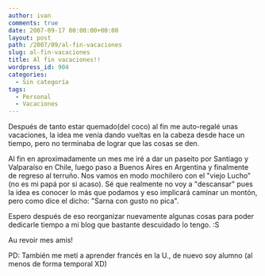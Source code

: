 ```yaml
---
author: ivan
comments: true
date: 2007-09-17 00:00:00+00:00
layout: post
path: /2007/09/al-fin-vacaciones
slug: al-fin-vacaciones
title: Al fin vacaciones!!
wordpress_id: 904
categories:
  - Sin categoría
tags:
  - Personal
  - Vacaciones
---
```


Después de tanto estar quemado(del coco) al fin me auto-regalé unas vacaciones, la idea me venía dando vueltas en la cabeza desde hace un tiempo, pero no terminaba de lograr que las cosas se den.

Al fin en aproximadamente un mes me iré a dar un paseito por Santiago y Valparaíso en Chile, luego paso a Buenos Aires en Argentina y finalmente de regreso al terruño. Nos vamos en modo mochilero con el "viejo Lucho"(no es mi papá por si acaso). Sé que realmente no voy a "descansar" pues la idea es conocer lo más que podamos y eso implicará caminar un montón, pero como dice el dicho: "Sarna con gusto no pica".

Espero después de eso reorganizar nuevamente algunas cosas para poder dedicarle tiempo a mi blog que bastante descuidado lo tengo. :S

Au revoir mes amis!

PD: También me metí a aprender francés en la U., de nuevo soy alumno (al menos de forma temporal XD)
